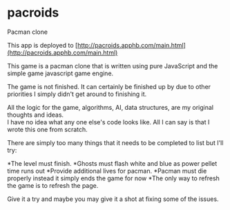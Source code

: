 # pacroids
Pacman clone

This app is deployed to [http://pacroids.apphb.com/main.html](http://pacroids.apphb.com/main.html)

This game is a pacman clone that is written using pure JavaScript and the simple game javascript game engine.

The game is not finished.  It can certainly be finished up by due to other priorities I simply didn't get around to finishing it.

All the logic for the game, algorithms, AI, data structures, are my original thoughts and ideas.  
I have no idea what any one else's code looks like.
All I can say is that I wrote this one from scratch.

There are simply too many things that it needs to be completed to list but I'll try:

  *The level must finish.
  *Ghosts must flash white and blue as power pellet time runs out
  *Provide additional lives for pacman.
  *Pacman must die properly instead it simply ends the game for now
  *The only way to refresh the game is to refresh the page.

Give it a try and maybe you may give it a shot at fixing some of the issues.


